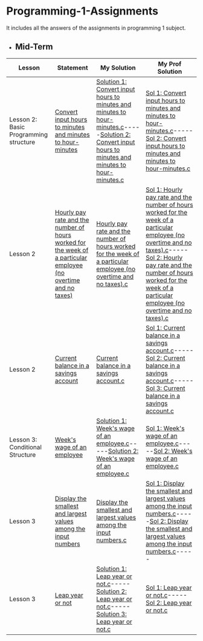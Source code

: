 # Programming-1-Assignments
It includes all the answers of the assignments in programming 1 subject.

  - ## Mid-Term

  
Lesson | Statement| My Solution | My Prof Solution |
|--|--|--|--|
Lesson 2: Basic Programming structure | [Convert input hours to minutes and minutes to hour-minutes](https://github.com/p3uj/Programming-1-Assignments/blob/662ede14b7bb6b2094e8eec2e87e0fd7cfa5c90a/Convert%20input%20hours%20to%20minutes%20and%20minutes%20to%20hour-minutes.md)| [Solution 1: Convert input hours to minutes and minutes to hour-minutes.c](https://github.com/p3uj/Programming-1-Assignments/blob/88541412908eb4341079e810a58516f30140481b/Solution%201:%20Convert%20input%20hours%20to%20minutes%20and%20minutes%20to%20hour-minutes.c)-----[Solution 2: Convert input hours to minutes and minutes to hour-minutes.c](https://github.com/p3uj/Programming-1-Assignments/blob/8e1245bed00f166ba161f972d9932b3d7ab0b113/Solution%202:%20Convert%20input%20hours%20to%20minutes%20and%20minutes%20to%20hour-minutes.c)| [Sol 1: Convert input hours to minutes and minutes to hour-minutes.c](https://github.com/p3uj/Programming-1-Assignments/blob/3b8a022b29122b9398497929b04dc918df14c8c8/Sol%201:%20Convert%20input%20hours%20to%20minutes%20and%20minutes%20to%20hour-minutes.c)-----[Sol 2: Convert input hours to minutes and minutes to hour-minutes.c](https://github.com/p3uj/Programming-1-Assignments/blob/0baa53b8197adab054a1ef74c8cea54ae341d813/Sol%202:%20Convert%20input%20hours%20to%20minutes%20and%20minutes%20to%20hour-minutes.c)
Lesson 2 | [Hourly pay rate and the number of hours worked for the week of a particular employee (no overtime and no taxes)](https://github.com/p3uj/Programming-1-Assignments/blob/709e22329925f6b69c6dfa14099ff7aa7e43ebcf/Hourly%20pay%20rate%20and%20the%20number%20of%20hours%20worked%20for%20the%20week%20of%20a%20particular%20employee%20(no%20overtime%20and%20no%20taxes).md)| [Hourly pay rate and the number of hours worked for the week of a particular employee (no overtime and no taxes).c](https://github.com/p3uj/Programming-1-Assignments/blob/9eb186e5959584d02e84abb008f271fc254285ce/Hourly%20pay%20rate%20and%20the%20number%20of%20hours%20worked%20for%20the%20week%20of%20a%20particular%20employee%20(no%20overtime%20and%20no%20taxes).c)| [Sol 1: Hourly pay rate and the number of hours worked for the week of a particular employee (no overtime and no taxes).c](https://github.com/p3uj/Programming-1-Assignments/blob/1c759f8fbd5b127440a622575453566b77213f8c/Sol%201:%20Hourly%20pay%20rate%20and%20the%20number%20of%20hours%20worked%20for%20the%20week%20of%20a%20particular%20employee%20(no%20overtime%20and%20no%20taxes).c)-----[Sol 2: Hourly pay rate and the number of hours worked for the week of a particular employee (no overtime and no taxes).c](https://github.com/p3uj/Programming-1-Assignments/blob/d4bc63d42f3ac299ac6573eef96f290e9f220c75/Sol%202:%20Hourly%20pay%20rate%20and%20the%20number%20of%20hours%20worked%20for%20the%20week%20of%20a%20particular%20employee%20(no%20overtime%20and%20no%20taxes).c)
Lesson 2 | [Current balance in a savings account](https://github.com/p3uj/Programming-1-Assignments/blob/b1a9ec96c24883154f7c40d5b09e0fe457c374e4/Current%20balance%20in%20a%20savings%20account.md)| [Current balance in a savings account.c](https://github.com/p3uj/Programming-1-Assignments/blob/e76abf881f87a18381da2554b1822d823d39efe6/Current%20balance%20in%20a%20savings%20account.c)| [Sol 1: Current balance in a savings account.c](https://github.com/p3uj/Programming-1-Assignments/blob/7cb748f2e51dfd26e3a9646df60e6d3d60492d2c/Sol%201:%20Current%20balance%20in%20a%20savings%20account.c)-----[Sol 2: Current balance in a savings account.c](https://github.com/p3uj/Programming-1-Assignments/blob/1d1988b4f15e49cf25057ae0f19a0969c05be81c/Sol%202:%20Current%20balance%20in%20a%20savings%20account.c)-----[Sol 3: Current balance in a savings account.c](https://github.com/p3uj/Programming-1-Assignments/blob/04dfe5aeaf6f8608e45fb56f657ee09288e2872f/Sol%203:%20Current%20balance%20in%20a%20savings%20account.c)
Lesson 3: Conditional Structure| [Week's wage of an employee](https://github.com/p3uj/Programming-1-Assignments/blob/913ab8de1d13b88ea1d26a9e7e4e82422841bdab/Week's%20wage%20of%20an%20employee.md)| [Solution 1: Week's wage of an employee.c](https://github.com/p3uj/Programming-1-Assignments/blob/87603cde575367cb3ee7fb53c5691e4f5f309ffb/Solution%201:%20Week's%20wage%20of%20an%20employee.c)-----[Solution 2: Week's wage of an employee.c](https://github.com/p3uj/Programming-1-Assignments/blob/9e9452e0965f69397d8e1d70f17ccf4136d20f58/Solution%202:%20Week's%20wage%20of%20an%20employee.c)| [Sol 1: Week's wage of an employee.c](https://github.com/p3uj/Programming-1-Assignments/blob/461064ce5d3ae216a5dea9418075ffc7154ed69e/Sol%201:%20Week's%20wage%20of%20an%20employee.c)-----[Sol 2: Week's wage of an employee.c](https://github.com/p3uj/Programming-1-Assignments/blob/63f8ff2fc7317da12b3dba24474126a3c6b68998/Sol%202:%20Week's%20wage%20of%20an%20employee.c)
Lesson 3 | [Display the smallest and largest values among the input numbers](https://github.com/p3uj/Programming-1-Assignments/blob/39ee2f822ac84e365f195d969506fcc4c6eec8d6/Display%20the%20smallest%20and%20largest%20values%20among%20the%20input%20numbers.md)| [Display the smallest and largest values among the input numbers.c](https://github.com/p3uj/Programming-1-Assignments/blob/562bfc64b76a4ffe88a868e8670dd039bef13ed1/Display%20the%20smallest%20and%20largest%20values%20among%20the%20input%20numbers.c)| [Sol 1: Display the smallest and largest values among the input numbers.c](https://github.com/p3uj/Programming-1-Assignments/blob/c51466fc9925a13ee1362e9e007f1336b6b47dbe/Sol%201:%20Display%20the%20smallest%20and%20largest%20values%20among%20the%20input%20numbers.c)-----[Sol 2: Display the smallest and largest values among the input numbers.c](https://github.com/p3uj/Programming-1-Assignments/blob/25dc19e3ba7317d9d1a4fc6589b535de31e40965/Sol%202:%20Display%20the%20smallest%20and%20largest%20values%20among%20the%20input%20numbers.c)-----
Lesson 3 | [Leap year or not](https://github.com/p3uj/Programming-1-Assignments/blob/00aed06dc1db77bc057944a1572bf1a1d5f5b35a/Leap%20year%20or%20not.md)| [Solution 1: Leap year or not.c](https://github.com/p3uj/Programming-1-Assignments/blob/ef04cff16ad75e6f2a58398999919faf8bbd3d68/Solution%201:%20Leap%20year%20or%20not.c)-----[Solution 2: Leap year or not.c](https://github.com/p3uj/Programming-1-Assignments/blob/8b8fa075e1bdabc0ee207a22f63e846580671b74/Solution%202:%20Leap%20year%20or%20not.c)-----[Solution 3: Leap year or not.c](https://github.com/p3uj/Programming-1-Assignments/blob/13535f8f19811abc7c727a2faff652b8a7408fc9/Solution%203:%20Leap%20year%20or%20not.c)| [Sol 1: Leap year or not.c](https://github.com/p3uj/Programming-1-Assignments/blob/2d066f7b7e62ce4ad14afffe135f7d3f5b978f9a/Sol%201:%20Leap%20year%20or%20not.c)-----[Sol 2: Leap year or not.c](https://github.com/p3uj/Programming-1-Assignments/blob/fb2dd7c117e715d3d187aac7d6bd984fe33132b6/Sol%202:%20Leap%20year%20or%20not.c)
